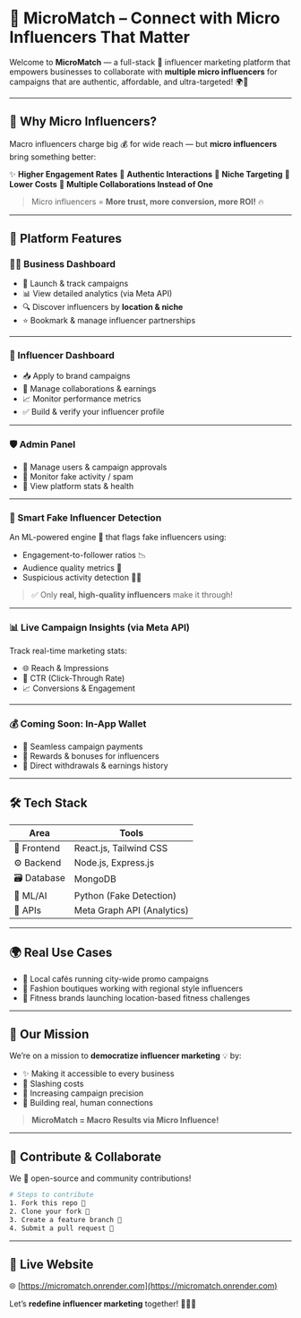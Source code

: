 # 🎯 **MicroMatch** – Connect with Micro Influencers That Matter

Welcome to **MicroMatch** — a full-stack 🧩 influencer marketing platform that empowers businesses to collaborate with **multiple micro influencers** for campaigns that are authentic, affordable, and ultra-targeted! 🌍📢

---

## 🤔 Why Micro Influencers?

Macro influencers charge big 💰 for wide reach — but **micro influencers** bring something better:

✨ **Higher Engagement Rates**
💬 **Authentic Interactions**
🎯 **Niche Targeting**
💸 **Lower Costs**
👥 **Multiple Collaborations Instead of One**

> Micro influencers = **More trust, more conversion, more ROI!** 🔥

---

## 🚀 Platform Features

### 🧑‍💼 Business Dashboard

* 🎯 Launch & track campaigns
* 📊 View detailed analytics (via Meta API)
* 🔍 Discover influencers by **location & niche**
* ⭐ Bookmark & manage influencer partnerships

---

### 🧑 Influencer Dashboard

* 📥 Apply to brand campaigns
* 💼 Manage collaborations & earnings
* 📈 Monitor performance metrics
* ✅ Build & verify your influencer profile

---

### 🛡️ Admin Panel

* 👥 Manage users & campaign approvals
* 🧠 Monitor fake activity / spam
* 🧪 View platform stats & health

---

### 🧠 Smart Fake Influencer Detection

An ML-powered engine 🤖 that flags fake influencers using:

* Engagement-to-follower ratios 📉
* Audience quality metrics 👥
* Suspicious activity detection 🕵️‍♀️

> ✅ Only **real, high-quality influencers** make it through!

---

### 📊 Live Campaign Insights (via Meta API)

Track real-time marketing stats:

* 🌐 Reach & Impressions
* 🚀 CTR (Click-Through Rate)
* 📈 Conversions & Engagement

---

### 💰 Coming Soon: In-App Wallet

* 💸 Seamless campaign payments
* 🎁 Rewards & bonuses for influencers
* 💼 Direct withdrawals & earnings history

---

## 🛠️ Tech Stack

| Area         | Tools                      |
| ------------ | -------------------------- |
| 🎨 Frontend  | React.js, Tailwind CSS     |
| ⚙️ Backend   | Node.js, Express.js        |
| 🗃️ Database | MongoDB                    |
| 🧠 ML/AI     | Python (Fake Detection)    |
| 📡 APIs      | Meta Graph API (Analytics) |

---

## 🌍 Real Use Cases

* 🍰 Local cafés running city-wide promo campaigns
* 👗 Fashion boutiques working with regional style influencers
* 💪 Fitness brands launching location-based fitness challenges

---

## 🌟 Our Mission

We’re on a mission to **democratize influencer marketing** 💡 by:

* ✨ Making it accessible to every business
* 💸 Slashing costs
* 🎯 Increasing campaign precision
* 💬 Building real, human connections

> **MicroMatch = Macro Results via Micro Influence!**

---

## 🤝 Contribute & Collaborate

We 💙 open-source and community contributions!

```bash
# Steps to contribute
1. Fork this repo 🍴
2. Clone your fork 📂
3. Create a feature branch 🌿
4. Submit a pull request 🚀
```

---

## 🔗 Live Website

🌐 [https://micromatch.onrender.com](https://micromatch.onrender.com)

Let’s **redefine influencer marketing** together! 🧠📣✨

